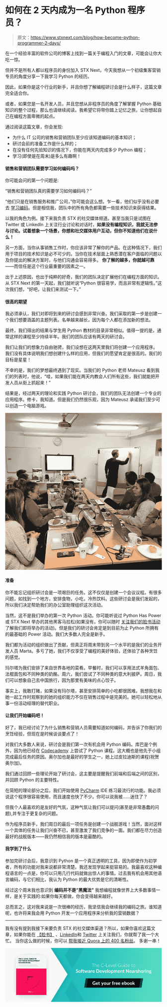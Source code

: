 # 如何在 2 天内成为一名 Python 程序员？

> 原文：<https://www.stxnext.com/blog/how-become-python-programmer-2-days/>

 在一个经验丰富的软件公司的博客上找到一篇关于编程入门的文章，可能会让你大吃一惊。

但并不是所有人都以程序员的身份加入 STX Next，今天我想从一个初级集客营销专员的角度分享一下我学习 Python 的经历。

因此，如果你是这个行业的新手，并且你想了解编程研讨会是什么样子，这篇文章完全适合你。

或者，如果您是一名开发人员，并且您想从非程序员的角度了解掌握 Python 基础知识的整个过程，那么也请继续阅读。我希望它将带你踏上记忆之旅，让你想起自己在编程方面卑微的起点。

通过阅读这篇文章，你会发现:

*   为什么 IT 公司的销售和营销团队至少应该知道编码的基本知识；
*   研讨会前的准备工作是什么样的；
*   在没有任何先验知识的情况下，你能在两天内完成多少 Python 编程；
*   学习(即使是在周末)是多么有趣啊！ 

#### 销售和营销团队需要学习如何编码吗？

你可能会问的第一个问题是:

“销售和营销团队真的需要学习如何编码吗？”

“他们只是在销售服务和推广公司，”你可能会这么想。乍一看，他们似乎没有必要去  [学习编码](https://www.ukwebhostreview.com/learn-to-code-for-free)。但是相信我，团队中的所有角色都需要一些技术知识来获得结果。

以我的角色为例。接下来我负责 STX 的社交媒体频道。甚至当我只是试图在 Twitter 或 LinkedIn 上关注行业讨论和对话时，**如果没有编程知识，我就无法参与讨论。试着想象一个场景，你想和社交媒体用户互动，但你不知道他们在说什么！**

另一方面，当你从事销售工作时，你应该非常了解你的产品。在这种情况下，我们用于项目的技术知识是必不可少的。当你在技术层面上熟悉潜在客户面临的问题以及你提出的解决方案时，与他们沟通会容易得多。  **你了解的越多，你就越可靠**——而信任是这个行业最重要的因素之一。

出于上述原因，也出于纯粹的好奇，我们的团队决定扩展他们在编程方面的知识。从 STX Next 的第一天起，我们就听说“Python 很容易学，而且非常有逻辑性。”这次我们想，“好吧，让我们来测试一下。”

#### 很高的期望

我必须承认，我们对即将到来的研讨会感到非常兴奋。我们采取的第一步是创建一个我们想要涵盖的主题列表。名单越来越长，因为每个人都在添加新的想法。

最终，我们得出的结果与学生用 Python 教材的目录非常相似。值得一提的是，通常这样的课程至少持续半年。我们的团队应该有两天的研讨会。

我们让我们的想象力自由驰骋，我们设想在这两天里我们将创建一个应用程序。 我们没有具体说明我们想创建什么样的应用，但我们的愿望肯定是很高的。我们的目标是星星！

不幸的是，我们的梦想最终遇到了现实。当我们的 Python 老师 Mateusz 看到我们的列表时，他说，“哇，如果我们能在两天内教会人们所有这些，我们就能把开发人员从街上抓起来！”

结果是，经过两天的理论和实践 Python 研讨会，我们的团队无法创建一个专业的应用程序。修卡，我知道。但是我们仍然很乐观，因为 Mateusz 承诺我们至少可以创造一个电脑游戏。

![High hopes](img/835af059968cad328bc832cb8743032a.png)

#### 准备

你不能忘记组织研讨会是一项艰巨的任务。这不仅仅是创建一个会议议程。有很多问题，如找到一个地方，安排食物，小吃，冷热饮料。这些研讨会是我们发起的，所以我们决定帮助我们的办公室助理组织这次活动。

当然，这不是我们举办的第一次 Python 活动。你可能听说过 Python Has Power 或 STX Next 举办的其他黑客马拉松(如果没有，你可以随时 [关注我们的脸书活动](https://www.facebook.com/pg/StxNext/events/) 了解我们即将举办的活动)。但是我们的研讨会肯定是到目前为止 Python 所拥有的最基础的 Power 活动。我们大多数人完全是新手。

我们都为活动的组织做出了贡献，但真正将周末带到另一个水平的是我们的业务开发人员 Marta。多亏了她，我们不仅享受了编程的美好体验，还体验了各种烹饪的感觉。

玛尔塔为我们安排了来自世界各地的菜肴。早餐时，我们可以享用法式羊角面包、法棍面包和不同种类的奶酪。周六，我们尝试了不同种类的意大利披萨。周日，我们可以想象自己去中国旅行，因为那里有美味的点心饺子。

事实上，我敢打赌，如果没有玛尔塔，甚至安排简单的小吃都很困难。我想我在和她一起工作时观察到的她的组织能力不仅在销售过程中是完美的。她可以轻松地从事一份活动经理的替代职业。

#### 让我们开始编码吧！

好了，我已经讨论了为什么销售和营销人员需要知道如何编码，并告诉了你我们的烹饪经验，但现在是时候谈谈要点了！

对我们大多数人来说，研讨会是我们第一次有机会用 Python 编码。库巴是个例外，因为他已经在 [Codecademy](https://www.codecademy.com/) 上尝试了 Python 课程。这大概也是他先于小组完成最后任务的原因。奥尔加也是最好的学生之一，她上过皮拉迪斯的课程(祝贺奥尔加)。

我们通过回顾一些理论开始了研讨会，这主要是提醒我们前端和后端之间的区别，并回顾 Python 的主要特性。

在简短的理论部分之后，我们开始使用 [PyCharm](https://www.jetbrains.com/pycharm/) IDE 练习最流行的功能。我必须说这个程序很容易使用，而且速度也快了不少。你可以说我被……迷住了？

但我个人最喜欢的是友好的气氛，这种气氛让我们可以提问(甚至是非常愚蠢的问题),并专注于更复杂的问题。

作为程序员新手，我们周日的最后一项任务是创建一个战舰游戏！当然，面对这样一个具体的任务让我们兴奋不已，甚至激发了我们竞争的一面。我们都在尽力创造最好的战舰版本——我仍然相信我的版本是最酷的。

#### 我学到了什么

参加完研讨会后，我意识到 Python 是一个真正透明的工具，因为即使作为初学者，所有的功能对我来说都非常清楚。我还发现学起来挺容易的。我最喜欢这种编程语言的一点是，你可以只用几行代码就做出惊人的事情。过去我有机会用其他语言编码，与它们相比，我认为 Python 的最大优势是它的清晰性。

经过这个周末我也意识到 **编码并不是“黑魔法”** 我想编程就像世界上大多数事情一样，是关于实践的:如果你每天都做，你会变得越来越好。

总而言之，这对我来说是一次很棒的经历，我坚信我会继续我的编码之旅。谁知道呢，也许将来我会用 Python 开发一个应用程序来分析我的营销数据？

* * *

我有没有提到我接下来要负责 STX 的社交媒体渠道？所以，如果你喜欢这篇文章，如果你能在 [【脸书】](https://facebook.com/StxNext/) 、[LinkedIn](https://www.linkedin.com/company/stx-next-python-experts)和  [Twitter](https://twitter.com/STXNext) 上关注我们，你就帮了我一个大忙。 当你这么做的时候，你可以  [帮我接近 Quora 上的 400 名粉丝](https://www.quora.com/profile/Patrycja-Okowicka)。 多谢一串！

[![Get your free ebook](img/9115af701c78dd8154ef102338d8b8d3.png)](https://cta-redirect.hubspot.com/cta/redirect/4542168/d9b230cf-e408-4a04-9e19-94ad3f756ebc)